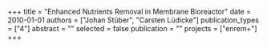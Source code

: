 +++
title = "Enhanced Nutrients Removal in Membrane Bioreactor"
date = 2010-01-01
authors = ["Johan Stüber", "Carsten Lüdicke"]
publication_types = ["4"]
abstract = ""
selected = false
publication = ""
projects = ["enrem+"]
+++


